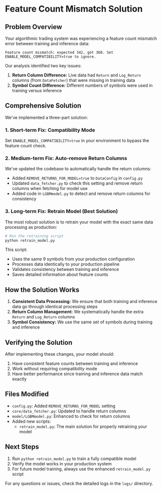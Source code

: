 # Feature Count Mismatch Solution

## Problem Overview

Your algorithmic trading system was experiencing a feature count mismatch error between training and inference data:

```
Feature count mismatch: expected 342, got 360. Set ENABLE_MODEL_COMPATIBILITY=true to ignore.
```

Our analysis identified two key issues:

1. **Return Column Difference:** Live data had `Return` and `Log_Return` columns (from `DataFetcher`) that were missing in training data
2. **Symbol Count Difference:** Different numbers of symbols were used in training versus inference

## Comprehensive Solution

We've implemented a three-part solution:

### 1. Short-term Fix: Compatibility Mode

Set `ENABLE_MODEL_COMPATIBILITY=true` in your environment to bypass the feature count check.

### 2. Medium-term Fix: Auto-remove Return Columns

We've updated the codebase to automatically handle the return columns:

- Added `REMOVE_RETURNS_FOR_MODEL=true` to `DataConfig` in `config.py`
- Updated `data_fetcher.py` to check this setting and remove return columns when fetching for model use
- Added code in `LGBMmodel.py` to detect and remove return columns for consistency

### 3. Long-term Fix: Retrain Model (Best Solution)

The most robust solution is to retrain your model with the exact same data processing as production:

```bash
# Run the retraining script
python retrain_model.py
```

This script:
- Uses the same 9 symbols from your production configuration
- Processes data identically to your production pipeline
- Validates consistency between training and inference
- Saves detailed information about feature counts

## How the Solution Works

1. **Consistent Data Processing:** We ensure that both training and inference data go through identical processing steps
2. **Return Column Management:** We systematically handle the extra `Return` and `Log_Return` columns
3. **Symbol Consistency:** We use the same set of symbols during training and inference

## Verifying the Solution

After implementing these changes, your model should:
1. Have consistent feature counts between training and inference
2. Work without requiring compatibility mode
3. Have better performance since training and inference data match exactly

## Files Modified

- `config.py`: Added `REMOVE_RETURNS_FOR_MODEL` setting
- `core/data_fetcher.py`: Updated to handle return columns
- `model/LGBMmodel.py`: Enhanced to check for return columns
- Added new scripts:
  - `retrain_model.py`: The main solution for properly retraining your model

## Next Steps

1. Run `python retrain_model.py` to train a fully compatible model
2. Verify the model works in your production system
3. For future model training, always use the enhanced `retrain_model.py` script

For any questions or issues, check the detailed logs in the `logs/` directory. 
